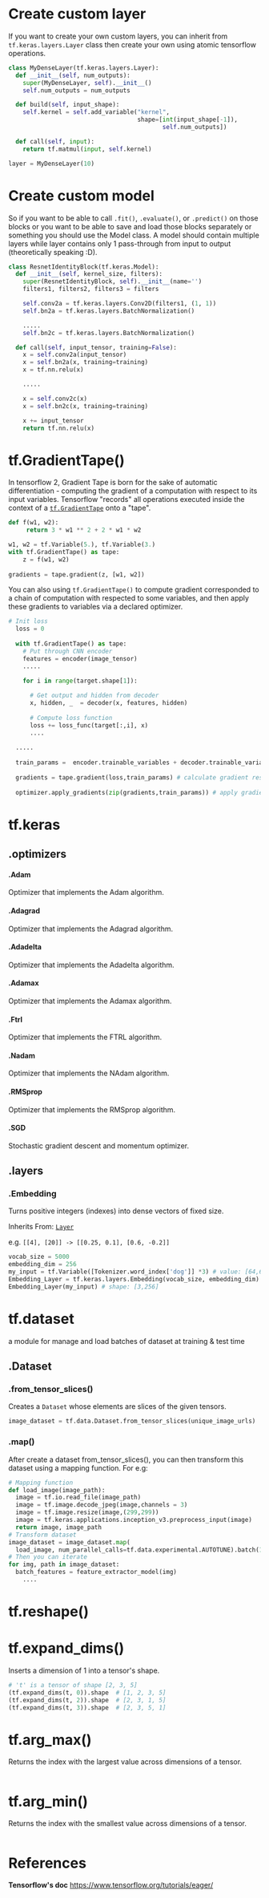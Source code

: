 

# Create custom layer

If you want to create your own custom layers, you can inherit from `tf.keras.layers.Layer` class then create your own using atomic tensorflow operations.

```python
class MyDenseLayer(tf.keras.layers.Layer):
  def __init__(self, num_outputs):
    super(MyDenseLayer, self).__init__()
    self.num_outputs = num_outputs

  def build(self, input_shape):
    self.kernel = self.add_variable("kernel",
                                    shape=[int(input_shape[-1]),
                                           self.num_outputs])

  def call(self, input):
    return tf.matmul(input, self.kernel)

layer = MyDenseLayer(10)
```

# Create custom model

So if you want to be able to call `.fit()`, `.evaluate()`, or `.predict()` on those blocks or you want to be able to save and load those blocks separately or something you should use the Model class. A model should contain multiple layers while layer contains only 1 pass-through from input to output (theoretically speaking :D).

```python
class ResnetIdentityBlock(tf.keras.Model):
  def __init__(self, kernel_size, filters):
    super(ResnetIdentityBlock, self).__init__(name='')
    filters1, filters2, filters3 = filters

    self.conv2a = tf.keras.layers.Conv2D(filters1, (1, 1))
    self.bn2a = tf.keras.layers.BatchNormalization()

    .....
    self.bn2c = tf.keras.layers.BatchNormalization()

  def call(self, input_tensor, training=False):
    x = self.conv2a(input_tensor)
    x = self.bn2a(x, training=training)
    x = tf.nn.relu(x)

    .....

    x = self.conv2c(x)
    x = self.bn2c(x, training=training)

    x += input_tensor
    return tf.nn.relu(x)

```



#  tf.GradientTape()

In tensorflow 2, Gradient Tape is born for the sake of automatic differentiation - computing the gradient of a computation with respect to its input variables. Tensorflow "records" all operations executed inside the context of a [`tf.GradientTape`](https://www.tensorflow.org/api_docs/python/tf/GradientTape) onto a "tape". 

```python
def f(w1, w2):
     return 3 * w1 ** 2 + 2 * w1 * w2

w1, w2 = tf.Variable(5.), tf.Variable(3.)
with tf.GradientTape() as tape:
    z = f(w1, w2)
 
gradients = tape.gradient(z, [w1, w2])
```

You can also using `tf.GradientTape()` to compute gradient corresponded to a chain of computation with respected to some variables, and then apply these gradients to variables via a declared optimizer.

```python
# Init loss
  loss = 0
  
  with tf.GradientTape() as tape:
    # Put through CNN encoder
    features = encoder(image_tensor) 
    ..... 

    for i in range(target.shape[1]):
      
      # Get output and hidden from decoder
      x, hidden, _  = decoder(x, features, hidden)
      
      # Compute loss function
      loss += loss_func(target[:,i], x)
      ....
    
  .....
  
  train_params =  encoder.trainable_variables + decoder.trainable_variables # Grab all trainable variables
  
  gradients = tape.gradient(loss,train_params) # calculate gradient respected to param
  
  optimizer.apply_gradients(zip(gradients,train_params)) # apply gradients
```



# tf.keras

## .optimizers 

#### .Adam

Optimizer that implements the Adam algorithm.

#### .Adagrad

Optimizer that implements the Adagrad algorithm.

#### .Adadelta

Optimizer that implements the Adadelta algorithm.

#### .Adamax

Optimizer that implements the Adamax algorithm.

#### .Ftrl

Optimizer that implements the FTRL algorithm.

#### .Nadam 

Optimizer that implements the NAdam algorithm.

#### .RMSprop

Optimizer that implements the RMSprop algorithm.

#### .SGD

Stochastic gradient descent and momentum optimizer.

## .layers



### .Embedding

Turns positive integers (indexes) into dense vectors of fixed size.

Inherits From: [`Layer`](https://www.tensorflow.org/api_docs/python/tf/keras/layers/Layer)

e.g. `[[4], [20]] -> [[0.25, 0.1], [0.6, -0.2]]`

```python
vocab_size = 5000
embedding_dim = 256
my_input = tf.Variable([Tokenizer.word_index['dog']] *3) # value: [64,64,64] shape: [3]
Embedding_Layer = tf.keras.layers.Embedding(vocab_size, embedding_dim)
Embedding_Layer(my_input) # shape: [3,256]
```



# tf.dataset

a module for manage and load batches of dataset at training & test time

## .Dataset

### .from_tensor_slices()

Creates a `Dataset` whose elements are slices of the given tensors.


```python
image_dataset = tf.data.Dataset.from_tensor_slices(unique_image_urls)
```
### .map()

After create a dataset from_tensor_slices(), you can then transform this dataset using a mapping function. For e.g:

```python
# Mapping function
def load_image(image_path):
  image = tf.io.read_file(image_path)
  image = tf.image.decode_jpeg(image,channels = 3)
  image = tf.image.resize(image,(299,299))
  image = tf.keras.applications.inception_v3.preprocess_input(image)
  return image, image_path
# Transform dataset
image_dataset = image_dataset.map(
  load_image, num_parallel_calls=tf.data.experimental.AUTOTUNE).batch(16)
# Then you can iterate
for img, path in image_dataset:
  batch_features = feature_extractor_model(img)
    ....

```

# tf.reshape()



# tf.expand_dims()

Inserts a dimension of 1 into a tensor's shape.

```python
# 't' is a tensor of shape [2, 3, 5]
(tf.expand_dims(t, 0)).shape  # [1, 2, 3, 5]
(tf.expand_dims(t, 2)).shape  # [2, 3, 1, 5]
(tf.expand_dims(t, 3)).shape  # [2, 3, 5, 1]
```

# tf.arg_max()

Returns the index with the largest value across dimensions of a tensor.

```python

```

# tf.arg_min()

Returns the index with the smallest value across dimensions of a tensor.

```python

```

# References 

**Tensorflow's doc** https://www.tensorflow.org/tutorials/eager/
